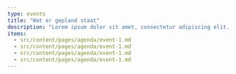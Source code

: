 ```yaml
---
type: events
title: "Wat er gepland staat"
description: "Lorem ipsum dolor sit amet, consectetur adipiscing elit. Sed do eiusmod tempor incididunt ut labore et dolore magna aliqua."
items:
  - src/content/pages/agenda/event-1.md
  - src/content/pages/agenda/event-1.md
  - src/content/pages/agenda/event-1.md
  - src/content/pages/agenda/event-1.md
---
```


